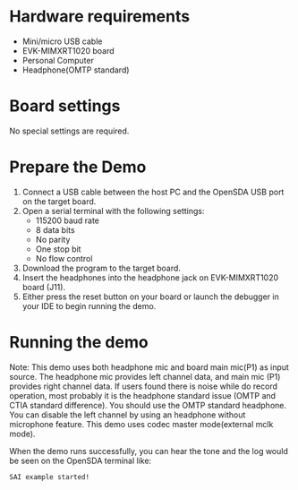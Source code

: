 Hardware requirements
=====================
- Mini/micro USB cable
- EVK-MIMXRT1020 board
- Personal Computer
- Headphone(OMTP standard)

Board settings
============
No special settings are required.

Prepare the Demo
===============
1.  Connect a USB cable between the host PC and the OpenSDA USB port on the target board. 
2.  Open a serial terminal with the following settings:
    - 115200 baud rate
    - 8 data bits
    - No parity
    - One stop bit
    - No flow control
3.  Download the program to the target board.
4. Insert the headphones into the headphone jack on EVK-MIMXRT1020 board (J11).
5. Either press the reset button on your board or launch the debugger in your IDE to begin running the demo.

Running the demo
===============
Note: This demo uses both headphone mic and board main mic(P1) as input source. The headphone mic provides left
channel data, and main mic (P1) provides right channel data. If users found there is noise while do record operation,
most probably it is the headphone standard issue (OMTP and CTIA standard difference). You should use the OMTP
standard headphone. You can disable the left channel by using an headphone without microphone feature.
This demo uses codec master mode(external mclk mode).

When the demo runs successfully, you can hear the tone and the log would be seen on the OpenSDA terminal like:

~~~~~~~~~~~~~~~~~~~
SAI example started!
~~~~~~~~~~~~~~~~~~~
